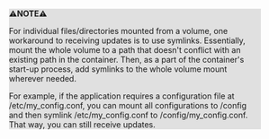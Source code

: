 <div style="margin:2em; background-color: #e0e0e0;">

<strong>⚠️NOTE️️️⚠️</strong>

For individual files/directories mounted from a volume, one workaround to receiving updates is to use symlinks. Essentially, mount the whole volume to a path that doesn't conflict with an existing path in the container. Then, as a part of the container's start-up process, add symlinks to the whole volume mount wherever needed.

For example, if the application requires a configuration file at /etc/my_config.conf, you can mount all configurations to /config and then symlink /etc/my_config.conf to /config/my_config.conf. That way, you can still receive updates.
</div>

